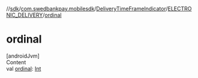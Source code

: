 //[sdk](../../../../index.md)/[com.swedbankpay.mobilesdk](../../index.md)/[DeliveryTimeFrameIndicator](../index.md)/[ELECTRONIC_DELIVERY](index.md)/[ordinal](ordinal.md)



# ordinal  
[androidJvm]  
Content  
val [ordinal](ordinal.md): [Int](https://kotlinlang.org/api/latest/jvm/stdlib/kotlin/-int/index.html)  



